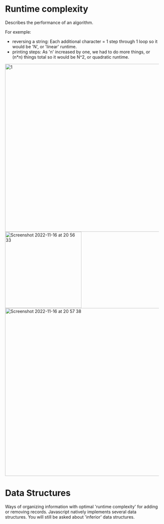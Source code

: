 # Runtime complexity

Describes the performance of an algorithm.

For exemple:

- reversing a string: Each additional character = 1 step through 1 loop so it would be 'N', or 'linear' runtime.
- printing steps: As 'n' increased by one, we had to do more things, or (n\*n) things total so it would be N^2, or quadratic runtime.

<img width="550" alt="1" src="https://user-images.githubusercontent.com/30498113/202268633-ec28a256-d7d6-4e25-b760-afc1bbdfd6e0.png">

<img width="250" alt="Screenshot 2022-11-16 at 20 56 33" src="https://user-images.githubusercontent.com/30498113/202268810-e4a2abad-3065-40a7-904a-9a2c9fe6d83f.png">

<img width="550" alt="Screenshot 2022-11-16 at 20 57 38" src="https://user-images.githubusercontent.com/30498113/202269032-efe6572b-d58f-45fe-a833-2627bdfe836a.png">


# Data Structures

Ways of organizing information with optimal 'runtime complexity' for adding or removing records.
Javascript natively implements several data structures. You will still be asked about 'inferior' data structures.
